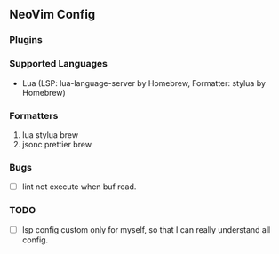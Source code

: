 ## NeoVim Config

### Plugins

### Supported Languages

- Lua (LSP: lua-language-server by Homebrew, Formatter: stylua by Homebrew)

### Formatters

1. lua stylua brew
2. jsonc prettier brew

### Bugs

- [ ] lint not execute when buf read.

### TODO

- [ ] lsp config custom only for myself, so that I can really understand all config.
